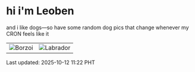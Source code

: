# hi i'm Leoben

and i like dogs—so have some random dog pics that change whenever my CRON feels like it

|  |  |
|--------|----------|
| ![Borzoi](https://random-dog-vercel.vercel.app/api/random-borzoi?v=1760239321) | ![Labrador](https://random-dog-vercel.vercel.app/api/random-labrador?v=1760239321) |

Last updated: 2025-10-12 11:22 PHT
